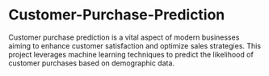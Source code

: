 # Customer-Purchase-Prediction
Customer purchase prediction is a vital aspect of modern businesses aiming to enhance customer satisfaction and optimize sales strategies. This project leverages machine learning techniques to predict the likelihood of customer purchases based on demographic data.

